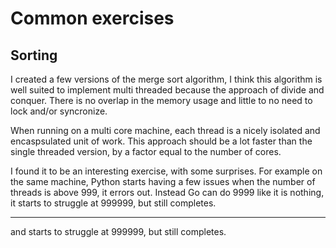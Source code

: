 # Common exercises

## Sorting

I created a few versions of the merge sort algorithm, I think this algorithm is well suited to implement multi threaded because the approach of divide and conquer. There is no overlap in the memory usage and little to no need to lock and/or syncronize.

When running on a multi core machine, each thread is a nicely isolated and encaspsulated unit of work. This approach should be a lot faster than the single threaded version, by a factor equal to the number of cores.

I found it to be an interesting exercise, with some surprises. For example on the same machine, Python starts having a few issues when the number of threads is above 999, it errors out. Instead Go can do 9999 like it is nothing, it starts to struggle at 999999, but still completes.

----
and starts to struggle at 999999, but still completes.